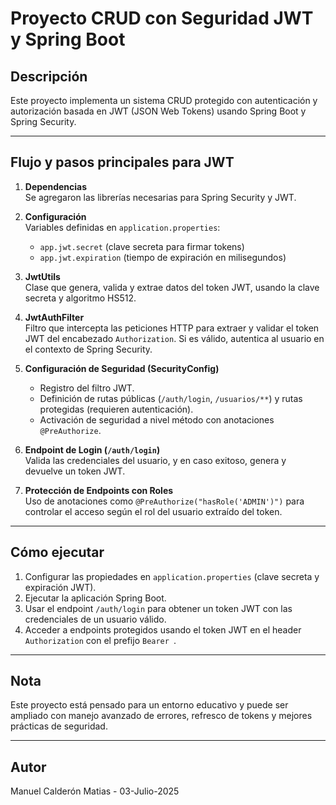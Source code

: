 # Proyecto CRUD con Seguridad JWT y Spring Boot

## Descripción

Este proyecto implementa un sistema CRUD protegido con autenticación y autorización basada en JWT (JSON Web Tokens) usando Spring Boot y Spring Security.

---

## Flujo y pasos principales para JWT

1. **Dependencias**  
   Se agregaron las librerías necesarias para Spring Security y JWT.

2. **Configuración**  
   Variables definidas en `application.properties`:
   - `app.jwt.secret` (clave secreta para firmar tokens)
   - `app.jwt.expiration` (tiempo de expiración en milisegundos)

3. **JwtUtils**  
   Clase que genera, valida y extrae datos del token JWT, usando la clave secreta y algoritmo HS512.

4. **JwtAuthFilter**  
   Filtro que intercepta las peticiones HTTP para extraer y validar el token JWT del encabezado `Authorization`. Si es válido, autentica al usuario en el contexto de Spring Security.

5. **Configuración de Seguridad (SecurityConfig)**  
   - Registro del filtro JWT.  
   - Definición de rutas públicas (`/auth/login`, `/usuarios/**`) y rutas protegidas (requieren autenticación).  
   - Activación de seguridad a nivel método con anotaciones `@PreAuthorize`.

6. **Endpoint de Login (`/auth/login`)**  
   Valida las credenciales del usuario, y en caso exitoso, genera y devuelve un token JWT.

7. **Protección de Endpoints con Roles**  
   Uso de anotaciones como `@PreAuthorize("hasRole('ADMIN')")` para controlar el acceso según el rol del usuario extraído del token.

---

## Cómo ejecutar

1. Configurar las propiedades en `application.properties` (clave secreta y expiración JWT).  
2. Ejecutar la aplicación Spring Boot.  
3. Usar el endpoint `/auth/login` para obtener un token JWT con las credenciales de un usuario válido.  
4. Acceder a endpoints protegidos usando el token JWT en el header `Authorization` con el prefijo `Bearer `.

---

## Nota

Este proyecto está pensado para un entorno educativo y puede ser ampliado con manejo avanzado de errores, refresco de tokens y mejores prácticas de seguridad.

---

## Autor

Manuel Calderón Matias - 03-Julio-2025

